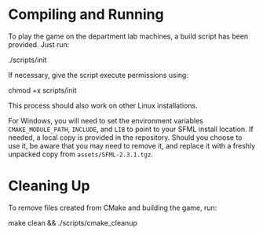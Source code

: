 # Compiling and Running
To play the game on the department lab machines, a build script has been 
provided.  Just run:

  ./scripts/init

If necessary, give the script execute permissions using:

  chmod +x scripts/init

This process should also work on other Linux installations.

For Windows, you will need to set the environment variables
`CMAKE_MODULE_PATH`, `INCLUDE`, and `LIB` to point to your SFML install
location.  If needed, a local copy is provided in the repository.  Should you
choose to use it, be aware that you may need to remove it, and replace it 
with a freshly unpacked copy from `assets/SFML-2.3.1.tgz`.

# Cleaning Up
To remove files created from CMake and building the game, run:

  make clean && ./scripts/cmake_cleanup
